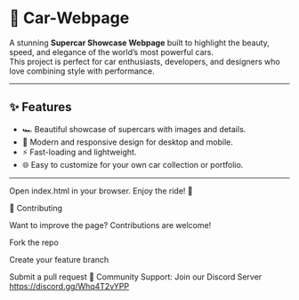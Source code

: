 # 🚗 Car-Webpage

A stunning **Supercar Showcase Webpage** built to highlight the beauty, speed, and elegance of the world’s most powerful cars.  
This project is perfect for car enthusiasts, developers, and designers who love combining style with performance.

---

## ✨ Features
- 🏎️ Beautiful showcase of supercars with images and details.  
- 🎨 Modern and responsive design for desktop and mobile.  
- ⚡ Fast-loading and lightweight.  
- 🌐 Easy to customize for your own car collection or portfolio.

---
Open index.html in your browser.
Enjoy the ride! 🏁

🤝 Contributing

Want to improve the page? Contributions are welcome!

Fork the repo

Create your feature branch

Submit a pull request
💬 Community Support: Join our Discord Server https://discord.gg/Whq4T2vYPP
